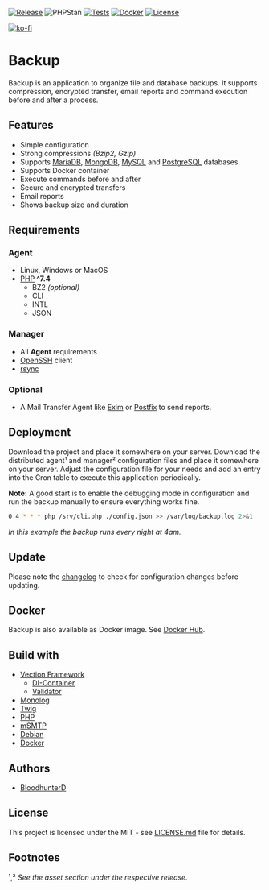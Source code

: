 [![Release](https://img.shields.io/github/v/release/bloodhunterd/backup?style=for-the-badge)](https://github.com/bloodhunterd/backup/releases)
![PHPStan](https://img.shields.io/badge/PHPStan-Level%207-blueviolet?style=for-the-badge)
[![Tests](https://img.shields.io/github/workflow/status/bloodhunterd/backup/PHP?style=for-the-badge&label=Tests)](https://github.com/bloodhunterd/backup/actions?query=workflow%3APHP)
[![Docker](https://img.shields.io/github/workflow/status/bloodhunterd/backup/PHP?style=for-the-badge&label=Docker%20Build)](https://github.com/bloodhunterd/backup/actions?query=workflow%3ADocker)
[![License](https://img.shields.io/github/license/bloodhunterd/backup?style=for-the-badge)](https://github.com/bloodhunterd/backup/blob/master/LICENSE)

[![ko-fi](https://www.ko-fi.com/img/githubbutton_sm.svg)](https://ko-fi.com/bloodhunterd)

# Backup

Backup is an application to organize file and database backups. It supports compression, encrypted transfer, email reports and command execution before and after a process.

## Features

* Simple configuration
* Strong compressions *(Bzip2, Gzip)*
* Supports [MariaDB](https://mariadb.org/), [MongoDB](https://www.mongodb.com/), [MySQL](https://www.mysql.com/) and [PostgreSQL](https://www.postgresql.org/) databases
* Supports Docker container
* Execute commands before and after
* Secure and encrypted transfers
* Email reports
* Shows backup size and duration

## Requirements

### Agent

* Linux, Windows or MacOS
* [PHP](https://www.php.net/) **^7.4**
  * BZ2 *(optional)*
  * CLI
  * INTL
  * JSON

### Manager

* All **Agent** requirements
* [OpenSSH](https://www.openssh.com/) client
* [rsync](https://linux.die.net/man/1/rsync)

### Optional

* A Mail Transfer Agent like [Exim](https://www.exim.org/) or [Postfix](http://www.postfix.org/) to send reports.

## Deployment

Download the project and place it somewhere on your server. Download the distributed agent&#185; and manager&#178; configuration files and place it somewhere on your server. Adjust the configuration file for your needs and add an entry into the Cron table to execute this application periodically.

**Note:** A good start is to enable the debugging mode in configuration and run the backup manually to ensure everything works fine.

```bash
0 4 * * * php /srv/cli.php ./config.json >> /var/log/backup.log 2>&1
```
*In this example the backup runs every night at 4am.*

## Update

Please note the [changelog](https://github.com/bloodhunterd/backup/blob/master/CHANGELOG.md) to check for configuration changes before updating.

## Docker

Backup is also available as Docker image. See [Docker Hub](https://hub.docker.com/r/bloodhunterd/backup).

## Build with

* [Vection Framework](https://github.com/Vection-Framework/Vection)
  * [DI-Container](https://github.com/Vection-Framework/DI-Container)
  * [Validator](https://github.com/Vection-Framework/Validator)
* [Monolog](https://github.com/Seldaek/monolog)
* [Twig](https://twig.symfony.com/)
* [PHP](https://www.php.net/)
* [mSMTP](https://marlam.de/msmtp/)
* [Debian](https://www.debian.org/)
* [Docker](https://www.docker.com/)

## Authors

* [BloodhunterD](https://github.com/bloodhunterd)

## License

This project is licensed under the MIT - see [LICENSE.md](https://github.com/bloodhunterd/backup/blob/master/LICENSE) file for details.

## Footnotes

&#185;,&#178; *See the asset section under the respective release.*
